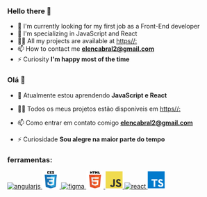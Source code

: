 
### Hello there 👋


- 🔭  I'm currently looking for my first job as a Front-End developer
- 🌱 I'm specializing in JavaScript and React
- 👨‍💻 All my projects are available at [https//:](https://github.com/elenbomfim/)
- 📫 How to contact me **elencabral2@gmail.com**
- ⚡ Curiosity **I'm happy most of the time**


### Olá 👋

- 🌱 Atualmente estou aprendendo **JavaScript e React**

- 👨‍💻 Todos os meus projetos estão disponíveis em [https//:](https://github.com/elenbomfim/)

- 📫 Como entrar em contato comigo **elencabral2@gmail.com**

- ⚡ Curiosidade **Sou alegre na maior parte do tempo**


<h3 align="left">ferramentas:</h3>
<p align="left"> <a href ="https://angular.io" target="_blank" rel="noreferrer"> <img src="https://raw.githubusercontent.com/devicons/devicon/master/icons/angularjs/angularjs-original- wordmark.svg" alt="angularjs" width="40" height="40"/> </a> <a href="https://www.w3schools.com/css/" target="_blank" rel= "noreferrer"> <img src="https://raw.githubusercontent.com/devicons/devicon/master/icons/css3/css3-original-wordmark.svg" alt="css3" width="40" height=" 40"/> </a> <a href="https://www.figma.com/" target="_blank" rel="noreferrer"> <img src="https://www.vectorlogo.zone/ logos/figma/figma-icon.svg" alt="figma" width="40" height="40"/> </a> <a href="https://www.w3.org/html/" target ="_blank" rel="noreferrer"> <img src="https://raw.githubusercontent.com/devicons/devicon/master/icons/html5/html5-original-wordmark.svg" alt="html5" width= "40" height="40"/> </a> <a href="https://developer.mozilla.org/en-US/docs/Web/JavaScript" target="_blank" rel="noreferrer"> <img src="https://raw.githubusercontent.com/devicons/devicon/master/icons/javascript/javascript-original.svg" alt="javascript" width="40" height="40"/> </ a> <a href="https://reactjs.org/" target="_blank" rel="noreferrer"> <img src="https://raw.githubusercontent.com/devicons/devicon/master/icons/ react/react-original-wordmark.svg" alt="react" width="40" height="40"/> </a> <a href="https://www.typescriptlang.org/" target=" _blank" rel="noreferrer"> <img src="https://raw.githubusercontent.com/devicons/devicon/master/icons/typescript/typescript-original.svg" alt="typescript" width="40" height="40"/> </a> </p>


